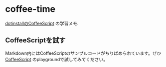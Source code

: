 # coffee-time

[dotinstallのCoffeeScript](https://dotinstall.com/lessons/basic_coffeescript_v2) の学習メモ.

## CoffeeScriptを試す

Markdown内にはCoffeeScriptのサンプルコードがちりばめられています。ぜひ [CoffeeScript](https://dotinstall.com/lessons/basic_coffeescript_v2) のplaygroundで試してみてください。
